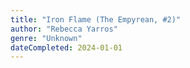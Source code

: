 ```yaml
---
title: "Iron Flame (The Empyrean, #2)"
author: "Rebecca Yarros"
genre: "Unknown"
dateCompleted: 2024-01-01
---
```


